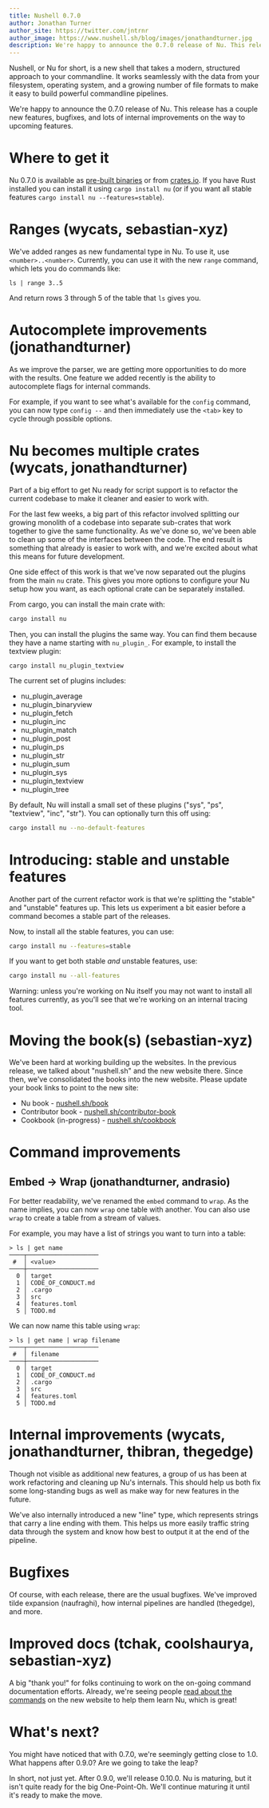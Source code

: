 ```yaml
---
title: Nushell 0.7.0
author: Jonathan Turner
author_site: https://twitter.com/jntrnr
author_image: https://www.nushell.sh/blog/images/jonathandturner.jpg
description: We're happy to announce the 0.7.0 release of Nu. This release has a couple new features, bugfixes, and lots of internal improvements on the way to upcoming features.
---
```


Nushell, or Nu for short, is a new shell that takes a modern, structured approach to your commandline. It works seamlessly with the data from your filesystem, operating system, and a growing number of file formats to make it easy to build powerful commandline pipelines.

We're happy to announce the 0.7.0 release of Nu. This release has a couple new features, bugfixes, and lots of internal improvements on the way to upcoming features.

# Where to get it

Nu 0.7.0 is available as [pre-built binaries](https://github.com/nushell/nushell/releases/tag/0.7.0) or from [crates.io](https://crates.io/crates/nu). If you have Rust installed you can install it using `cargo install nu` (or if you want all stable features `cargo install nu --features=stable`).

# Ranges (wycats, sebastian-xyz)

We've added ranges as new fundamental type in Nu. To use it, use `<number>..<number>`. Currently, you can use it with the new `range` command, which lets you do commands like:

```nushell
ls | range 3..5
```

And return rows 3 through 5 of the table that `ls` gives you.

# Autocomplete improvements (jonathandturner)

As we improve the parser, we are getting more opportunities to do more with the results. One feature we added recently is the ability to autocomplete flags for internal commands.

For example, if you want to see what's available for the `config` command, you can now type `config --` and then immediately use the `<tab>` key to cycle through possible options.

# Nu becomes multiple crates (wycats, jonathandturner)

Part of a big effort to get Nu ready for script support is to refactor the current codebase to make it cleaner and easier to work with.

For the last few weeks, a big part of this refactor involved splitting our growing monolith of a codebase into separate sub-crates that work together to give the same functionality. As we've done so, we've been able to clean up some of the interfaces between the code. The end result is something that already is easier to work with, and we're excited about what this means for future development.

One side effect of this work is that we've now separated out the plugins from the main `nu` crate. This gives you more options to configure your Nu setup how you want, as each optional crate can be separately installed.

From cargo, you can install the main crate with:

```sh
cargo install nu
```

Then, you can install the plugins the same way. You can find them because they have a name starting with `nu_plugin_`. For example, to install the textview plugin:

```nushell
cargo install nu_plugin_textview
```

The current set of plugins includes:

- nu_plugin_average
- nu_plugin_binaryview
- nu_plugin_fetch
- nu_plugin_inc
- nu_plugin_match
- nu_plugin_post
- nu_plugin_ps
- nu_plugin_str
- nu_plugin_sum
- nu_plugin_sys
- nu_plugin_textview
- nu_plugin_tree

By default, Nu will install a small set of these plugins ("sys", "ps", "textview", "inc", "str"). You can optionally turn this off using:

```sh
cargo install nu --no-default-features
```

# Introducing: stable and unstable features

Another part of the current refactor work is that we're splitting the "stable" and "unstable" features up. This lets us experiment a bit easier before a command becomes a stable part of the releases.

Now, to install all the stable features, you can use:

```sh
cargo install nu --features=stable
```

If you want to get both stable _and_ unstable features, use:

```sh
cargo install nu --all-features
```

Warning: unless you're working on Nu itself you may not want to install all features currently, as you'll see that we're working on an internal tracing tool.

# Moving the book(s) (sebastian-xyz)

We've been hard at working building up the websites. In the previous release, we talked about "nushell.sh" and the new website there. Since then, we've consolidated the books into the new website. Please update your book links to point to the new site:

- Nu book - [nushell.sh/book](https://www.nushell.sh/book/)
- Contributor book - [nushell.sh/contributor-book](https://www.nushell.sh/contributor-book/)
- Cookbook (in-progress) - [nushell.sh/cookbook](https://www.nushell.sh/cookbook/)

# Command improvements

## Embed -> Wrap (jonathandturner, andrasio)

For better readability, we've renamed the `embed` command to `wrap`. As the name implies, you can now `wrap` one table with another. You can also use `wrap` to create a table from a stream of values.

For example, you may have a list of strings you want to turn into a table:

```nushell
> ls | get name
────┬────────────────────
 #  │ <value>
────┼────────────────────
  0 │ target
  1 │ CODE_OF_CONDUCT.md
  2 │ .cargo
  3 │ src
  4 │ features.toml
  5 │ TODO.md
```

We can now name this table using `wrap`:

```nushell
> ls | get name | wrap filename
────┬────────────────────
 #  │ filename
────┼────────────────────
  0 │ target
  1 │ CODE_OF_CONDUCT.md
  2 │ .cargo
  3 │ src
  4 │ features.toml
  5 │ TODO.md
```

# Internal improvements (wycats, jonathandturner, thibran, thegedge)

Though not visible as additional new features, a group of us has been at work refactoring and cleaning up Nu's internals. This should help us both fix some long-standing bugs as well as make way for new features in the future.

We've also internally introduced a new "line" type, which represents strings that carry a line ending with them. This helps us more easily traffic string data through the system and know how best to output it at the end of the pipeline.

# Bugfixes

Of course, with each release, there are the usual bugfixes. We've improved tilde expansion (naufraghi), how internal pipelines are handled (thegedge), and more.

# Improved docs (tchak, coolshaurya, sebastian-xyz)

A big "thank you!" for folks continuing to work on the on-going command documentation efforts. Already, we're seeing people [read about the commands](/book/command_reference) on the new website to help them learn Nu, which is great!

# What's next?

You might have noticed that with 0.7.0, we're seemingly getting close to 1.0. What happens after 0.9.0? Are we going to take the leap?

In short, not just yet. After 0.9.0, we'll release 0.10.0. Nu is maturing, but it isn't quite ready for the big One-Point-Oh. We'll continue maturing it until it's ready to make the move.
